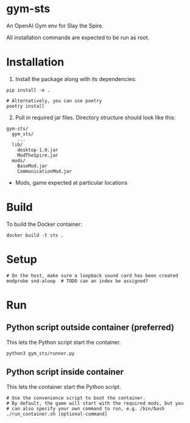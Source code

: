 gym-sts
===

An OpenAI Gym env for Slay the Spire.

All installation commands are expected to be run as root.

# Installation

1. Install the package along with its dependencies:
```
pip install -e .

# Alternatively, you can use poetry
poetry install
```

2. Pull in required jar files. Directory structure should look like this:
```
gym-sts/
  gym_sts/
    ...
  lib/
    desktop-1.0.jar
    ModTheSpire.jar
  mods/
    BaseMod.jar
    CommunicationMod.jar
```

- Mods, game expected at particular locations

# Build

To build the Docker container:
```
docker build -t sts .
```

# Setup

```
# On the host, make sure a loopback sound card has been created
modprobe snd-aloop  # TODO can an index be assigned?
```

# Run

## Python script outside container (preferred)

This lets the Python script start the container.

```
python3 gym_sts/runner.py
```

## Python script inside container

This lets the container start the Python script.

```
# Use the convenience script to boot the container.
# By default, the game will start with the required mods, but you
# can also specify your own command to run, e.g. /bin/bash
./run_container.sh [optional-command]
```
